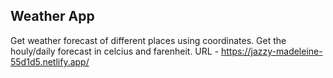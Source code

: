 ## Weather App
Get weather forecast of different places using coordinates.
Get the houly/daily forecast in celcius and farenheit.
URL - https://jazzy-madeleine-55d1d5.netlify.app/

